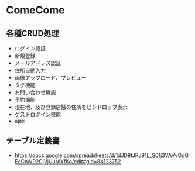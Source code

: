# ComeCome

## 各種CRUD処理
- ログイン認証
- 新規登録
- メールアドレス認証
- 住所自動入力
- 画像アップロード、プレビュー
- タグ機能
- お問い合わせ機能
- 予約機能
- 現在地、及び登録店舗の住所をピンドロップ表示
- ゲストログイン機能
- ajax


## テーブル定義書
- https://docs.google.com/spreadsheets/d/1dJD9fJRJ91L_S01j3VAVvOdGEcCnWP2CjVjUurAYfKo/edit#gid=84123752